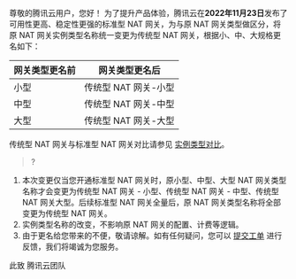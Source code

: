 尊敬的腾讯云用户，您好！
为了提升产品体验，腾讯云在**2022年11月23日**发布了可用性更高、稳定性更强的标准型 NAT 网关，为与原 NAT 网关类型做区分，将原 NAT 网关实例类型名称统一变更为传统型 NAT 网关，根据小、中、大规格更名如下：

| 网关类型更名前         | 网关类型更名后         | 
| -------------- | -------------- |
| 小型 | 传统型 NAT 网关-小型 | 
|中型 | 传统型 NAT 网关-中型| 
| 大型 | 传统型 NAT 网关-大型| 

传统型 NAT 网关与标准型 NAT 网关对比请参见 [实例类型对比](https://cloud.tencent.com/document/product/552/12954#db)。

>?
1. 本次变更仅当您开通标准型 NAT 网关时，原小型、中型、大型 NAT 网关类型名称才会变更为传统型 NAT 网关 - 小型、传统型 NAT 网关 - 中型、传统型 NAT 网关大型。后续标准型 NAT 网关全量后，原 NAT 网关类型名称将全部变更为传统型 NAT 网关。
2. 实例类型名称的改变，不影响原 NAT 网关的配置、计费等逻辑。
3. 由于更名给您带来的不便，敬请谅解。如有任何疑问，您可以 [提交工单](https://console.cloud.tencent.com/workorder/category) 进行反馈，我们将竭诚为您服务。

此致
腾讯云团队
 
